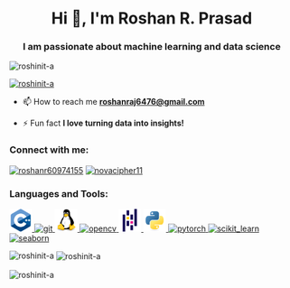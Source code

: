 <h1 align="center">Hi 👋, I'm Roshan R. Prasad</h1>
<h3 align="center">I am passionate about machine learning and data science</h3>

<p align="left"> <img src="https://komarev.com/ghpvc/?username=roshinit-a&label=Profile%20views&color=0e75b6&style=flat" alt="roshinit-a" /> </p>

<p align="left"> <a href="https://github.com/ryo-ma/github-profile-trophy"><img src="https://github-profile-trophy.vercel.app/?username=roshinit-a" alt="roshinit-a" /></a> </p>

- 📫 How to reach me **roshanraj6476@gmail.com**

- ⚡ Fun fact **I love turning data into insights!**

<h3 align="left">Connect with me:</h3>
<p align="left">
<a href="https://twitter.com/roshanr60974155" target="blank"><img align="center" src="https://raw.githubusercontent.com/rahuldkjain/github-profile-readme-generator/master/src/images/icons/Social/twitter.svg" alt="roshanr60974155" height="30" width="40" /></a>
<a href="https://www.leetcode.com/novacipher11" target="blank"><img align="center" src="https://raw.githubusercontent.com/rahuldkjain/github-profile-readme-generator/master/src/images/icons/Social/leet-code.svg" alt="novacipher11" height="30" width="40" /></a>
</p>

<h3 align="left">Languages and Tools:</h3>
<p align="left"> <a href="https://www.w3schools.com/cpp/" target="_blank" rel="noreferrer"> <img src="https://raw.githubusercontent.com/devicons/devicon/master/icons/cplusplus/cplusplus-original.svg" alt="cplusplus" width="40" height="40"/> </a> <a href="https://git-scm.com/" target="_blank" rel="noreferrer"> <img src="https://www.vectorlogo.zone/logos/git-scm/git-scm-icon.svg" alt="git" width="40" height="40"/> </a> <a href="https://www.linux.org/" target="_blank" rel="noreferrer"> <img src="https://raw.githubusercontent.com/devicons/devicon/master/icons/linux/linux-original.svg" alt="linux" width="40" height="40"/> </a> <a href="https://opencv.org/" target="_blank" rel="noreferrer"> <img src="https://www.vectorlogo.zone/logos/opencv/opencv-icon.svg" alt="opencv" width="40" height="40"/> </a> <a href="https://pandas.pydata.org/" target="_blank" rel="noreferrer"> <img src="https://raw.githubusercontent.com/devicons/devicon/2ae2a900d2f041da66e950e4d48052658d850630/icons/pandas/pandas-original.svg" alt="pandas" width="40" height="40"/> </a> <a href="https://www.python.org" target="_blank" rel="noreferrer"> <img src="https://raw.githubusercontent.com/devicons/devicon/master/icons/python/python-original.svg" alt="python" width="40" height="40"/> </a> <a href="https://pytorch.org/" target="_blank" rel="noreferrer"> <img src="https://www.vectorlogo.zone/logos/pytorch/pytorch-icon.svg" alt="pytorch" width="40" height="40"/> </a> <a href="https://scikit-learn.org/" target="_blank" rel="noreferrer"> <img src="https://upload.wikimedia.org/wikipedia/commons/0/05/Scikit_learn_logo_small.svg" alt="scikit_learn" width="40" height="40"/> </a> <a href="https://seaborn.pydata.org/" target="_blank" rel="noreferrer"> <img src="https://seaborn.pydata.org/_images/logo-mark-lightbg.svg" alt="seaborn" width="40" height="40"/> </a> </p>

<p><img align="left" src="https://github-readme-stats.vercel.app/api/top-langs?username=roshinit-a&show_icons=true&locale=en&layout=compact" alt="roshinit-a" /></p>

<p>&nbsp;<img align="center" src="https://github-readme-stats.vercel.app/api?username=roshinit-a&show_icons=true&locale=en" alt="roshinit-a" /></p>

<p><img align="center" src="https://github-readme-streak-stats.herokuapp.com/?user=roshinit-a&" alt="roshinit-a" /></p>
